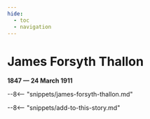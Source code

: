 ```yaml
---
hide:
  - toc
  - navigation 
---
```


# James Forsyth Thallon

**1847 — 24 March 1911**

--8<-- "snippets/james-forsyth-thallon.md"

--8<-- "snippets/add-to-this-story.md"